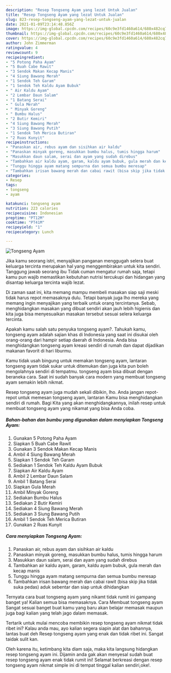 ```yaml
---
description: "Resep Tongseng Ayam yang lezat Untuk Jualan"
title: "Resep Tongseng Ayam yang lezat Untuk Jualan"
slug: 823-resep-tongseng-ayam-yang-lezat-untuk-jualan
date: 2021-01-09T23:14:48.856Z
image: https://img-global.cpcdn.com/recipes/60c9e3fd1460a614/680x482cq70/tongseng-ayam-foto-resep-utama.jpg
thumbnail: https://img-global.cpcdn.com/recipes/60c9e3fd1460a614/680x482cq70/tongseng-ayam-foto-resep-utama.jpg
cover: https://img-global.cpcdn.com/recipes/60c9e3fd1460a614/680x482cq70/tongseng-ayam-foto-resep-utama.jpg
author: John Zimmerman
ratingvalue: 4
reviewcount: 9
recipeingredient:
- "5 Potong Paha Ayam"
- "5 Buah Cabe Rawit"
- "3 Sendok Makan Kecap Manis"
- "4 Siung Bawang Merah"
- "1 Sendok Teh Garam"
- "1 Sendok Teh Kaldu Ayam Bubuk"
- " Air Kaldu Ayam"
- "2 Lembar Daun Salam"
- "1 Batang Serai"
- " Gula Merah"
- " Minyak Goreng"
- " Bumbu Halus"
- "2 Butir Kemiri"
- "4 Siung Bawang Merah"
- "3 Siung Bawang Putih"
- "1 Sendok Teh Merica Butiran"
- "2 Ruas Kunyit"
recipeinstructions:
- "Panaskan air, rebus ayam dan sisihkan air kaldu"
- "Panaskan minyak goreng, masukkan bumbu halus, tumis hingga harum"
- "Masukkan daun salam, serai dan ayam yang sudah direbus"
- "Tambahkan air kaldu ayam, garam, kaldu ayam bubuk, gula merah dan kecap manis"
- "Tunggu hingga ayam matang sempurna dan semua bumbu meresap"
- "Tambahkan irisan bawang merah dan cabai rawit (bisa skip jika tidak suka pedas) aduk sebentar dan siap untuk dihidangkan"
categories:
- Resep
tags:
- tongseng
- ayam

katakunci: tongseng ayam 
nutrition: 223 calories
recipecuisine: Indonesian
preptime: "PT12M"
cooktime: "PT41M"
recipeyield: "1"
recipecategory: Lunch

---
```



![Tongseng Ayam](https://img-global.cpcdn.com/recipes/60c9e3fd1460a614/680x482cq70/tongseng-ayam-foto-resep-utama.jpg)

Jika kamu seorang istri, menyajikan panganan menggugah selera buat keluarga tercinta merupakan hal yang menggembirakan untuk kita sendiri. Tanggung jawab seorang ibu Tidak cuman mengatur rumah saja, tetapi kamu pun wajib memastikan kebutuhan nutrisi tercukupi dan hidangan yang disantap keluarga tercinta wajib lezat.

Di zaman  saat ini, kita memang mampu membeli masakan siap saji meski tidak harus repot memasaknya dulu. Tetapi banyak juga lho mereka yang memang ingin menyajikan yang terbaik untuk orang tercintanya. Sebab, menghidangkan masakan yang dibuat sendiri akan jauh lebih higienis dan kita juga bisa menyesuaikan masakan tersebut sesuai selera keluarga tercinta. 



Apakah kamu salah satu penyuka tongseng ayam?. Tahukah kamu, tongseng ayam adalah sajian khas di Indonesia yang saat ini disukai oleh orang-orang dari hampir setiap daerah di Indonesia. Anda bisa menghidangkan tongseng ayam kreasi sendiri di rumah dan dapat dijadikan makanan favorit di hari liburmu.

Kamu tidak usah bingung untuk memakan tongseng ayam, lantaran tongseng ayam tidak sukar untuk ditemukan dan juga kita pun boleh mengolahnya sendiri di tempatmu. tongseng ayam bisa dibuat dengan beraneka cara. Saat ini sudah banyak cara modern yang membuat tongseng ayam semakin lebih nikmat.

Resep tongseng ayam juga mudah sekali dibikin, lho. Anda jangan repot-repot untuk memesan tongseng ayam, lantaran Kamu bisa menghidangkan sendiri di rumah. Bagi Kita yang akan menghidangkannya, inilah resep untuk membuat tongseng ayam yang nikamat yang bisa Anda coba.

<!--inarticleads1-->

##### Bahan-bahan dan bumbu yang digunakan dalam menyiapkan Tongseng Ayam:

1. Gunakan 5 Potong Paha Ayam
1. Siapkan 5 Buah Cabe Rawit
1. Gunakan 3 Sendok Makan Kecap Manis
1. Ambil 4 Siung Bawang Merah
1. Siapkan 1 Sendok Teh Garam
1. Sediakan 1 Sendok Teh Kaldu Ayam Bubuk
1. Siapkan  Air Kaldu Ayam
1. Ambil 2 Lembar Daun Salam
1. Ambil 1 Batang Serai
1. Siapkan  Gula Merah
1. Ambil  Minyak Goreng
1. Sediakan  Bumbu Halus
1. Sediakan 2 Butir Kemiri
1. Sediakan 4 Siung Bawang Merah
1. Sediakan 3 Siung Bawang Putih
1. Ambil 1 Sendok Teh Merica Butiran
1. Gunakan 2 Ruas Kunyit




<!--inarticleads2-->

##### Cara menyiapkan Tongseng Ayam:

1. Panaskan air, rebus ayam dan sisihkan air kaldu
1. Panaskan minyak goreng, masukkan bumbu halus, tumis hingga harum
1. Masukkan daun salam, serai dan ayam yang sudah direbus
1. Tambahkan air kaldu ayam, garam, kaldu ayam bubuk, gula merah dan kecap manis
1. Tunggu hingga ayam matang sempurna dan semua bumbu meresap
1. Tambahkan irisan bawang merah dan cabai rawit (bisa skip jika tidak suka pedas) aduk sebentar dan siap untuk dihidangkan




Ternyata cara buat tongseng ayam yang nikamt tidak rumit ini gampang banget ya! Kalian semua bisa memasaknya. Cara Membuat tongseng ayam Sangat sesuai banget buat kamu yang baru akan belajar memasak maupun juga bagi kalian yang telah jago dalam memasak.

Tertarik untuk mulai mencoba membikin resep tongseng ayam nikmat tidak ribet ini? Kalau anda mau, ayo kalian segera siapin alat dan bahannya, lantas buat deh Resep tongseng ayam yang enak dan tidak ribet ini. Sangat taidak sulit kan. 

Oleh karena itu, ketimbang kita diam saja, maka kita langsung hidangkan resep tongseng ayam ini. Dijamin anda gak akan menyesal sudah buat resep tongseng ayam enak tidak rumit ini! Selamat berkreasi dengan resep tongseng ayam nikmat simple ini di tempat tinggal kalian sendiri,oke!.

